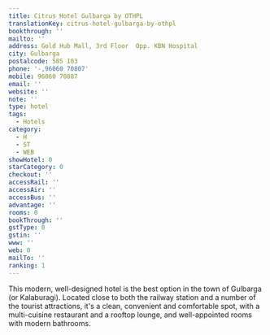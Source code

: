 ```yaml
---
title: Citrus Hotel Gulbarga by OTHPL
translationKey: citrus-hotel-gulbarga-by-othpl
bookthrough: ''
mailto: ''
address: Gold Hub Mall, 3rd Floor  Opp. KBN Hospital
city: Gulbarga
postalcode: 585 103
phone: '-,96060 70807'
mobile: 96060 70807
email: ''
website: ''
note: ''
type: hotel
tags:
  - Hotels
category:
  - H
  - ST
  - WEB
showHotel: 0
starCategory: 0
checkout: ''
accessRail: ''
accessAir: ''
accessBus: ''
advantage: ''
rooms: 0
bookThrough: ''
gstType: 0
gstin: ''
www: ''
web: 0
mailTo: ''
ranking: 1
---
```



















This modern, well-designed hotel is the best option in the town of Gulbarga (or Kalaburagi). Located close to both the railway station and a number of the tourist attractions, it's a clean, convenient and comfortable spot, with a multi-cuisine restaurant and a rooftop lounge, and well-appointed rooms with modern bathrooms.
